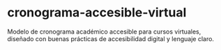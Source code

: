 # cronograma-accesible-virtual
Modelo de cronograma académico accesible para cursos virtuales, diseñado con buenas prácticas de accesibilidad digital y lenguaje claro.
